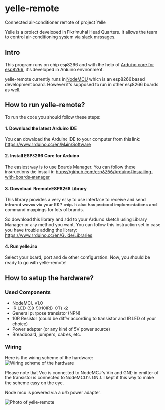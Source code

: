 # yelle-remote
Connected air-conditioner remote of project Yelle

Yelle is a project developed in [Fikrimuhal](http://fikrimuhal.com) Head Quarters. It allows the team to control air-conditioning system via slack messages.

## Intro

This program runs on chip esp8266 and with the help of [Arduino core for esp8266](https://github.com/esp8266/Arduino), it's developed in Arduino environment.

yelle-remote currently runs in [NodeMCU](http://nodemcu.com/index_en.html) which is an esp8266 based development board. However it's supposed to run in other esp8266 boards as well.


## How to run yelle-remote?

To run the code you should follow these steps:

#### 1. Download the latest Arduino IDE

You can download the Arduino IDE to your computer from this link: https://www.arduino.cc/en/Main/Software

#### 2. Install ESP8266 Core for Arduino

The easiest way is to use Boards Manager. You can follow these instructions the install it: https://github.com/esp8266/Arduino#installing-with-boards-manager

#### 3. Download IRremoteESP8266 Library

This library provides a very easy to use interface to receive and send infrared waves via your ESP chip. It also has protocol implementations and command mappings for lots of brands.

So download this library and add to your Arduino sketch using Library Manager or any method you want. You can follow this instruction set in case you have trouble adding the library: https://www.arduino.cc/en/Guide/Libraries

#### 4. Run yelle.ino

Select your board, port and do other configuration. Now, you should be ready to go with yelle-remote!

## How to setup the hardware?

### Used Components
* NodeMCU v1.0
* IR LED (SB-5010IRB-CT) x2
* General purpose transistor (NPN)
* 10R Resistor (could be differ according to transistor and IR LED of your choice)
* Power adapter (or any kind of 5V power source)
* Breadboard, jumpers, cables, etc.

### Wiring
Here is the wiring scheme of the hardware:
![Wiring scheme of the hardware][wiring-scheme]

Please note that Vcc is connected to NodeMCU's Vin and GND in emitter of the transistor is connected to NodeMCU's GND. I kept it this way to make the scheme easy on the eye.

Node mcu is powered via a usb power adapter.

![Photo of yelle-remote][yelle-remote]


[wiring-scheme]: https://cloud.githubusercontent.com/assets/4990386/18359557/1a5dd128-7603-11e6-842c-8a2fe17c6484.png
[yelle-remote]: https://cloud.githubusercontent.com/assets/4990386/18359343/30fd484c-7602-11e6-8ac5-7f7c4dad7549.png
